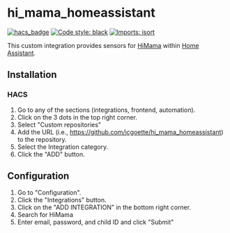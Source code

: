 # hi_mama_homeassistant

[![hacs_badge](https://img.shields.io/badge/HACS-Custom-orange.svg)](https://github.com/custom-components/hacs)
[![Code style: black](https://img.shields.io/badge/code%20style-black-000000.svg)](https://github.com/psf/black)
[![Imports: isort](https://img.shields.io/badge/%20imports-isort-%231674b1?style=flat&labelColor=ef8336)](https://pycqa.github.io/isort/)

This custom integration provides sensors for [HiMama](https://www.himama.com) within [Home Assistant](https://github.com/home-assistant/core).

## Installation

### HACS

1. Go to any of the sections (integrations, frontend, automation).
1. Click on the 3 dots in the top right corner.
1. Select "Custom repositories"
1. Add the URL (i.e., https://github.com/jcgoette/hi_mama_homeassistant) to the repository.
1. Select the Integration category.
1. Click the "ADD" button.

## Configuration

1. Go to "Configuration".
1. Click the "Integrations" button.
1. Click on the "ADD INTEGRATION" in the bottom right corner.
1. Search for HiMama
1. Enter email, password, and child ID and click "Submit"
